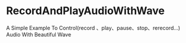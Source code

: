# RecordAndPlayAudioWithWave
A Simple Example To Control(record 、play、pause、stop、rerecord...) Audio With Beautiful Wave
